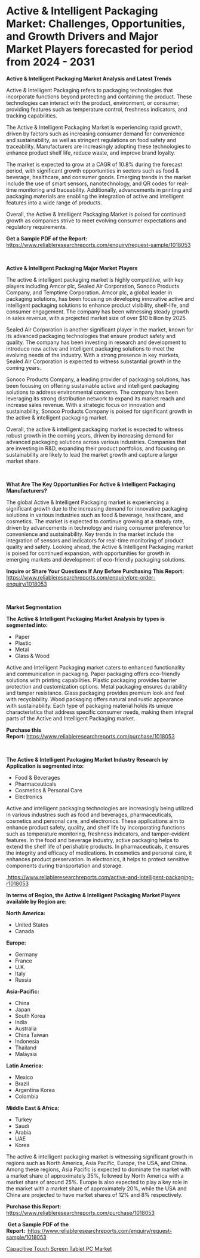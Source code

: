 <p><h1>Active & Intelligent Packaging Market: Challenges, Opportunities, and Growth Drivers and Major Market Players forecasted for period from 2024 - 2031</h1></p><p><strong>Active & Intelligent Packaging Market Analysis and Latest Trends</strong></p>
<p><p>Active & Intelligent Packaging refers to packaging technologies that incorporate functions beyond protecting and containing the product. These technologies can interact with the product, environment, or consumer, providing features such as temperature control, freshness indicators, and tracking capabilities.</p><p>The Active & Intelligent Packaging Market is experiencing rapid growth, driven by factors such as increasing consumer demand for convenience and sustainability, as well as stringent regulations on food safety and traceability. Manufacturers are increasingly adopting these technologies to enhance product shelf life, reduce waste, and improve brand loyalty.</p><p>The market is expected to grow at a CAGR of 10.8% during the forecast period, with significant growth opportunities in sectors such as food & beverage, healthcare, and consumer goods. Emerging trends in the market include the use of smart sensors, nanotechnology, and QR codes for real-time monitoring and traceability. Additionally, advancements in printing and packaging materials are enabling the integration of active and intelligent features into a wide range of products.</p><p>Overall, the Active & Intelligent Packaging Market is poised for continued growth as companies strive to meet evolving consumer expectations and regulatory requirements.</p></p>
<p><strong>Get a Sample PDF of the Report:&nbsp;</strong> <a href="https://www.reliableresearchreports.com/enquiry/request-sample/1018053">https://www.reliableresearchreports.com/enquiry/request-sample/1018053</a></p>
<p>&nbsp;</p>
<p><strong>Active & Intelligent Packaging Major Market Players</strong></p>
<p><p>The active & intelligent packaging market is highly competitive, with key players including Amcor plc, Sealed Air Corporation, Sonoco Products Company, and Temptime Corporation. Amcor plc, a global leader in packaging solutions, has been focusing on developing innovative active and intelligent packaging solutions to enhance product visibility, shelf-life, and consumer engagement. The company has been witnessing steady growth in sales revenue, with a projected market size of over $10 billion by 2025.</p><p>Sealed Air Corporation is another significant player in the market, known for its advanced packaging technologies that ensure product safety and quality. The company has been investing in research and development to introduce new active and intelligent packaging solutions to meet the evolving needs of the industry. With a strong presence in key markets, Sealed Air Corporation is expected to witness substantial growth in the coming years.</p><p>Sonoco Products Company, a leading provider of packaging solutions, has been focusing on offering sustainable active and intelligent packaging solutions to address environmental concerns. The company has been leveraging its strong distribution network to expand its market reach and increase sales revenue. With a strategic focus on innovation and sustainability, Sonoco Products Company is poised for significant growth in the active & intelligent packaging market.</p><p>Overall, the active & intelligent packaging market is expected to witness robust growth in the coming years, driven by increasing demand for advanced packaging solutions across various industries. Companies that are investing in R&D, expanding their product portfolios, and focusing on sustainability are likely to lead the market growth and capture a larger market share.</p></p>
<p>&nbsp;</p>
<p><strong>What Are The Key Opportunities For Active & Intelligent Packaging Manufacturers?</strong></p>
<p><p>The global Active & Intelligent Packaging market is experiencing a significant growth due to the increasing demand for innovative packaging solutions in various industries such as food & beverage, healthcare, and cosmetics. The market is expected to continue growing at a steady rate, driven by advancements in technology and rising consumer preference for convenience and sustainability. Key trends in the market include the integration of sensors and indicators for real-time monitoring of product quality and safety. Looking ahead, the Active & Intelligent Packaging market is poised for continued expansion, with opportunities for growth in emerging markets and development of eco-friendly packaging solutions.</p></p>
<p><strong>Inquire or Share Your Questions If Any Before Purchasing This Report:</strong> <a href="https://www.reliableresearchreports.com/enquiry/pre-order-enquiry/1018053">https://www.reliableresearchreports.com/enquiry/pre-order-enquiry/1018053</a></p>
<p>&nbsp;</p>
<p><strong>Market Segmentation</strong></p>
<p><strong>The Active & Intelligent Packaging Market Analysis by types is segmented into:</strong></p>
<p><ul><li>Paper</li><li>Plastic</li><li>Metal</li><li>Glass & Wood</li></ul></p>
<p><p>Active and Intelligent Packaging market caters to enhanced functionality and communication in packaging. Paper packaging offers eco-friendly solutions with printing capabilities. Plastic packaging provides barrier protection and customization options. Metal packaging ensures durability and tamper resistance. Glass packaging provides premium look and feel with recyclability. Wood packaging offers natural and rustic appearance with sustainability. Each type of packaging material holds its unique characteristics that address specific consumer needs, making them integral parts of the Active and Intelligent Packaging market.</p></p>
<p><strong>Purchase this Report:&nbsp;</strong><a href="https://www.reliableresearchreports.com/purchase/1018053">https://www.reliableresearchreports.com/purchase/1018053</a></p>
<p>&nbsp;</p>
<p><strong>The Active & Intelligent Packaging Market Industry Research by Application is segmented into:</strong></p>
<p><ul><li>Food & Beverages</li><li>Pharmaceuticals</li><li>Cosmetics & Personal Care</li><li>Electronics</li></ul></p>
<p><p>Active and intelligent packaging technologies are increasingly being utilized in various industries such as food and beverages, pharmaceuticals, cosmetics and personal care, and electronics. These applications aim to enhance product safety, quality, and shelf life by incorporating functions such as temperature monitoring, freshness indicators, and tamper-evident features. In the food and beverage industry, active packaging helps to extend the shelf life of perishable products. In pharmaceuticals, it ensures the integrity and efficacy of medications. In cosmetics and personal care, it enhances product preservation. In electronics, it helps to protect sensitive components during transportation and storage.</p></p>
<p><a href="https://www.reliableresearchreports.com/active-and-intelligent-packaging-r1018053">&nbsp;https://www.reliableresearchreports.com/active-and-intelligent-packaging-r1018053</a></p>
<p><strong>In terms of Region, the Active & Intelligent Packaging Market Players available by Region are:</strong></p>
<p>
    <p> <strong> North America: </strong>
        <ul>
            <li>United States</li>
            <li>Canada</li>
        </ul>
        </p> 
    <p> <strong> Europe: </strong>
        <ul>
            <li>Germany</li>
            <li>France</li>
            <li>U.K.</li>
            <li>Italy</li>
            <li>Russia</li>
        </ul>
        </p> 
    <p> <strong> Asia-Pacific: </strong>
        <ul>
            <li>China</li>
            <li>Japan</li>
            <li>South Korea</li>
            <li>India</li>
            <li>Australia</li>
            <li>China Taiwan</li>
            <li>Indonesia</li>
            <li>Thailand</li>
            <li>Malaysia</li>
        </ul>
        </p> 
    <p> <strong> Latin America: </strong>
        <ul>
            <li>Mexico</li>
            <li>Brazil</li>
            <li>Argentina Korea</li>
            <li>Colombia</li>
        </ul>
        </p> 
    <p> <strong> Middle East & Africa: </strong>
        <ul>
            <li>Turkey</li>
            <li>Saudi</li>
            <li>Arabia</li>
            <li>UAE</li>
            <li>Korea</li>
        </ul>
    </p>
    </p>
<p><p>The active & intelligent packaging market is witnessing significant growth in regions such as North America, Asia Pacific, Europe, the USA, and China. Among these regions, Asia Pacific is expected to dominate the market with a market share of approximately 35%, followed by North America with a market share of around 25%. Europe is also expected to play a key role in the market with a market share of approximately 20%, while the USA and China are projected to have market shares of 12% and 8% respectively.</p></p>
<p><strong>Purchase this Report: </strong><a href="https://www.reliableresearchreports.com/purchase/1018053">https://www.reliableresearchreports.com/purchase/1018053</a></p>
<p>&nbsp;<strong>Get a Sample PDF of the Report:&nbsp;&nbsp;</strong><a href="https://www.reliableresearchreports.com/enquiry/request-sample/1018053">https://www.reliableresearchreports.com/enquiry/request-sample/1018053</a></p>
<p><strong></strong></p>
<p><p><a href="https://medium.com/@ameliahaleyi77567/exploring-capacitive-touch-screen-tablet-pc-market-dynamics-global-trends-and-future-growth-3dac227aa6b0">Capacitive Touch Screen Tablet PC Market</a></p></p>